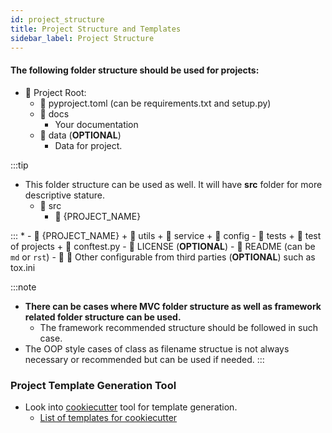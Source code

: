 ```yaml
---
id: project_structure
title: Project Structure and Templates
sidebar_label: Project Structure
---
```


#### The following folder structure should be used for projects:


* :file_folder: Project Root:
    - :memo: pyproject.toml (can be requirements.txt and setup.py)
    - :file_folder: docs
        * Your documentation
    - :file_folder: data (**OPTIONAL**)
        * Data for project.
        
:::tip
* This folder structure can be used as well. It will have **src** folder for more descriptive stature. 
    + :file_folder: src
        - :file_folder: {PROJECT_NAME}

:::
*
    - :file_folder: {PROJECT_NAME} 
        + :file_folder: utils
        + :file_folder: service
        + :file_folder: config
    - :file_folder: tests
        + :file_folder: test of projects
        + :memo: conftest.py
    - :memo: LICENSE (**OPTIONAL**)
    - :memo: README (can be `md` or `rst`)
    - :file_folder: :memo: Other configurable from third parties (**OPTIONAL**) such as tox.ini

:::note
+ **There can be cases where MVC folder structure as well as framework related folder structure can be used.** 
    - The framework recommended structure should be followed in such case.
+ The OOP style cases of class as filename structue is not always necessary or recommended but can be used if needed.
:::


### Project Template Generation Tool 
* Look into [cookiecutter](https://cookiecutter.readthedocs.io/en/1.7.2/) tool for template generation.
    - [List of templates for cookiecutter](http://cookiecutter-templates.sebastianruml.name/)
